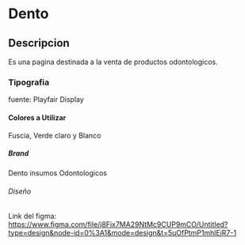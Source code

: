 # Dento

## Descripcion

Es una pagina destinada a la venta de productos odontologicos.

### Tipografia

fuente: Playfair Display

#### Colores a Utilizar

Fuscia, Verde claro y Blanco

##### Brand

Dento insumos Odontologicos

###### Diseño

Link del figma: https://www.figma.com/file/j8Fjx7MA29NtMc9CUP9mCO/Untitled?type=design&node-id=0%3A1&mode=design&t=5uOfPtmP1mhlEjR7-1